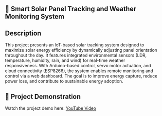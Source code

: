 ## 📡 Smart Solar Panel Tracking and Weather Monitoring System

## Description

This project presents an IoT-based solar tracking system designed to maximize solar energy efficiency by dynamically adjusting panel orientation throughout the day. 
It features integrated environmental sensors (LDR, temperature, humidity, rain, and wind) for real-time weather responsiveness. With Arduino-based control, servo motor actuation, and cloud connectivity (ESP8266), the system enables remote monitoring and control via a web dashboard. The goal is to improve energy capture, reduce power loss, and contribute to sustainable energy adoption.

## 🎥 Project Demonstration
Watch the project demo here: [YouTube Video](https://youtu.be/cHdHoHMkjms?si=sXDaKZyCMmQAqfpR)
